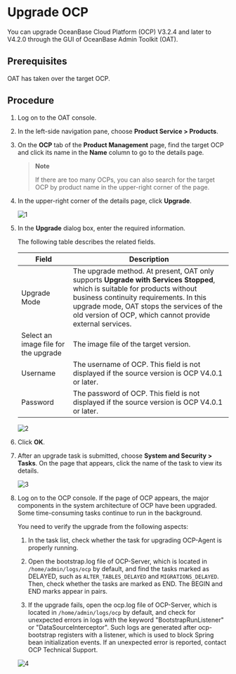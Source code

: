 # Upgrade OCP

You can upgrade OceanBase Cloud Platform (OCP) V3.2.4 and later to V4.2.0 through the GUI of OceanBase Admin Toolkit (OAT).

## Prerequisites

OAT has taken over the target OCP.

## Procedure

1. Log on to the OAT console.

2. In the left-side navigation pane, choose **Product Service \> Products**.

3. On the **OCP** tab of the **Product Management** page, find the target OCP and click its name in the **Name** column to go to the details page.
   >
   > **Note**
   >
   >If there are too many OCPs, you can also search for the target OCP by product name in the upper-right corner of the page.

4. In the upper-right corner of the details page, click **Upgrade**.

   ![1](https://obbusiness-private.oss-cn-shanghai.aliyuncs.com/doc/img/ocp/420/420-en/%E5%8D%87%E7%BA%A7OCP.png)

5. In the **Upgrade** dialog box, enter the required information.

   The following table describes the related fields.

   | **Field** | **Description** |
   |---------|------------|
   | Upgrade Mode | The upgrade method. At present, OAT only supports **Upgrade with Services Stopped**, which is suitable for products without business continuity requirements. In this upgrade mode, OAT stops the services of the old version of OCP, which cannot provide external services.  |
   | Select an image file for the upgrade | The image file of the target version.  |
   | Username | The username of OCP. This field is not displayed if the source version is OCP V4.0.1 or later.  |
   | Password | The password of OCP. This field is not displayed if the source version is OCP V4.0.1 or later.  |

   ![2](https://obbusiness-private.oss-cn-shanghai.aliyuncs.com/doc/img/ocp/420/420-en/%E5%8D%87%E7%BA%A7%E5%AF%B9%E8%AF%9D%E6%A1%86.png)

6. Click **OK**.

7. After an upgrade task is submitted, choose **System and Security > Tasks**. On the page that appears, click the name of the task to view its details.

   ![3](https://obbusiness-private.oss-cn-shanghai.aliyuncs.com/doc/img/ocp/420/420-en/%E5%8D%87%E7%BA%A7%E8%AF%A6%E7%BB%86%E4%BF%A1%E6%81%AF.png)

8. Log on to the OCP console. If the page of OCP appears, the major components in the system architecture of OCP have been upgraded. Some time-consuming tasks continue to run in the background.

   You need to verify the upgrade from the following aspects:

   1. In the task list, check whether the task for upgrading OCP-Agent is properly running.

   2. Open the bootstrap.log file of OCP-Server, which is located in `/home/admin/logs/ocp` by default, and find the tasks marked as DELAYED, such as `ALTER_TABLES_DELAYED` and `MIGRATIONS_DELAYED`. Then, check whether the tasks are marked as END. The BEGIN and END marks appear in pairs.

   3. If the upgrade fails, open the ocp.log file of OCP-Server, which is located in `/home/admin/logs/ocp` by default, and check for unexpected errors in logs with the keyword "BootstrapRunListener" or "DataSourceInterceptor". Such logs are generated after ocp-bootstrap registers with a listener, which is used to block Spring bean initialization events. If an unexpected error is reported, contact OCP Technical Support.

   ![4](https://obbusiness-private.oss-cn-shanghai.aliyuncs.com/doc/img/ocp/420/420-en/%E4%BB%BB%E5%8A%A1%E5%88%97%E8%A1%A8.png)
